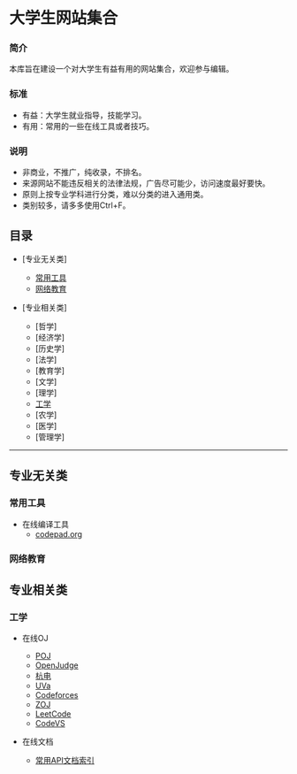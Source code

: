 大学生网站集合
===================
### 简介
本库旨在建设一个对大学生有益有用的网站集合，欢迎参与编辑。

###	标准
- 有益：大学生就业指导，技能学习。
- 有用：常用的一些在线工具或者技巧。

### 说明
- 非商业，不推广，纯收录，不排名。
- 来源网站不能违反相关的法律法规，广告尽可能少，访问速度最好要快。
- 原则上按专业学科进行分类，难以分类的进入通用类。
- 类别较多，请多多使用Ctrl+F。

## 目录

* [专业无关类]
	* [常用工具](#常用工具)
	* [网络教育](#网络教育)

* [专业相关类]
	* [哲学]
	* [经济学]
	* [历史学]
	* [法学]
	* [教育学]
	* [文学]
	* [理学]
	* [工学](#工学)
	* [农学]
	* [医学]
	* [管理学]

---	
## 专业无关类

### 常用工具

* 在线编译工具
	* [codepad.org](http://codepad.org/)

### 网络教育



## 专业相关类

### 工学

* 在线OJ
	* [POJ](http://poj.org/)
	* [OpenJudge](http://openjudge.cn/)
	* [杭电](http://acm.hdu.edu.cn/)
	* [UVa](http://uva.onlinejudge.org/)
	* [Codeforces](http://codeforces.com/)
	* [ZOJ](http://acm.zju.edu.cn/onlinejudge/)
	* [LeetCode](https://oj.leetcode.com/)
	* [CodeVS](http://codevs.cn/)

* 在线文档
	* [常用API文档索引](http://tool.oschina.net/apidocs)